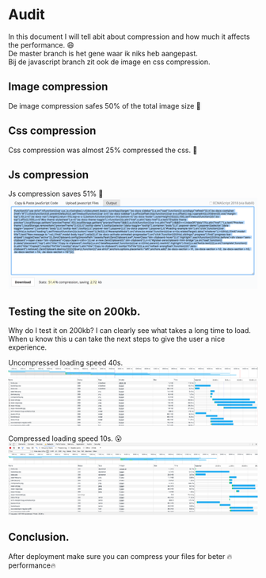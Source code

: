 # Audit
In this document I will tell abit about compression and how much it
affects the performance. :smile:  
De master branch is het gene waar ik niks heb aangepast.  
Bij de javascript branch zit ook de image en css compression.  

## Image compression
De image compression safes 50% of the total image size :thinking:

## Css compression
Css compression was almost 25% compressed the css. :thinking:

## Js compression
Js compression saves 51% :thinking:
![js compression](js_compression.png)

## Testing the site on 200kb.
Why do I test it on 200kb? I can clearly see what takes a long time to load.
When u know this u can take the next steps to give the user a nice experience.  

Uncompressed loading speed 40s.
![uncompressed](uncompressed.png)  

Compressed loading speed 10s. :open_mouth:
![compression](compression.png)

## Conclusion.
After deployment make sure you can compress your files for beter :fire:performance:fire:
